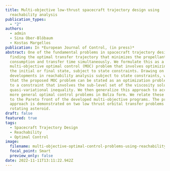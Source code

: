 ```yaml
---
title: Multi-objective low-thrust spacecraft trajectory design using
  reachability analysis
publication_types:
  - "2"
authors:
  - admin
  - Sina Ober-Blöbaum
  - Kostas Margellos
publication: In *European Journal of Control, (in press)*
abstract: One of the fundamental problems in spacecraft trajectory design is
  finding the optimal transfer trajectory that minimizes the propellant
  consumption and transfer time simultaneously. We formulate this as a
  multi-objective optimal control (MOC) problem that involves optimizing over
  the initial or final state, subject to state constraints. Drawing on recent
  developments in reachability analysis subject to state constraints, we show
  that the proposed MOC problem can be stated as an optimization problem subject
  to a constraint that involves the sub-level set of the viscosity solution of a
  quasi-variational inequality. We then generalize this approach to account for
  more general optimal control problems in Bolza form. We relate these problems
  to the Pareto front of the developed multi-objective programs. The proposed
  approach is demonstrated on two low thrust orbital transfer problems around a
  rotating asteroid.
draft: false
featured: true
tags:
  - Spacecraft Trajectory Design
  - Reachability
  - Optimal Control
image:
  filename: multi-objective-optimal-control-problems-using-reachability-analysis.jpg
  focal_point: Smart
  preview_only: false
date: 2022-11-11T13:11:22.942Z
---
```

